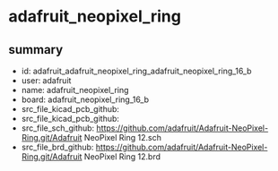 # adafruit_neopixel_ring
 
## summary 
* id: adafruit_adafruit_neopixel_ring_adafruit_neopixel_ring_16_b
* user: adafruit
* name: adafruit_neopixel_ring
* board: adafruit_neopixel_ring_16_b
* src_file_kicad_pcb_github: 
* src_file_kicad_pcb_github: 
* src_file_sch_github: https://github.com/adafruit/Adafruit-NeoPixel-Ring.git/Adafruit NeoPixel Ring 12.sch
* src_file_brd_github: https://github.com/adafruit/Adafruit-NeoPixel-Ring.git/Adafruit NeoPixel Ring 12.brd



